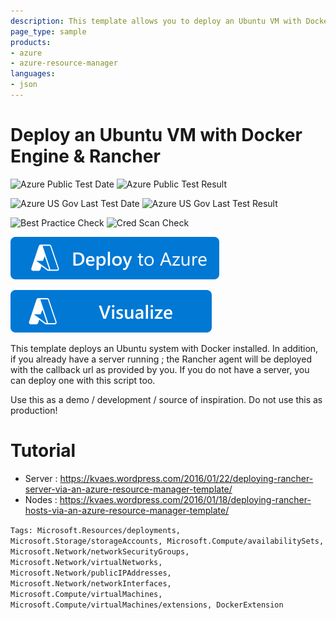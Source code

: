 ```yaml
---
description: This template allows you to deploy an Ubuntu VM with Docker (using the Docker Extension). In addition, the Rancher Server (or agent) will be deployed.
page_type: sample
products:
- azure
- azure-resource-manager
languages:
- json
---
```

# Deploy an Ubuntu VM with Docker Engine & Rancher

![Azure Public Test Date](https://azurequickstartsservice.blob.core.windows.net/badges/demos/docker-rancher/PublicLastTestDate.svg)
![Azure Public Test Result](https://azurequickstartsservice.blob.core.windows.net/badges/demos/docker-rancher/PublicDeployment.svg)

![Azure US Gov Last Test Date](https://azurequickstartsservice.blob.core.windows.net/badges/demos/docker-rancher/FairfaxLastTestDate.svg)
![Azure US Gov Last Test Result](https://azurequickstartsservice.blob.core.windows.net/badges/demos/docker-rancher/FairfaxDeployment.svg)

![Best Practice Check](https://azurequickstartsservice.blob.core.windows.net/badges/demos/docker-rancher/BestPracticeResult.svg)
![Cred Scan Check](https://azurequickstartsservice.blob.core.windows.net/badges/demos/docker-rancher/CredScanResult.svg)

[![Deploy To Azure](https://raw.githubusercontent.com/Azure/azure-quickstart-templates/master/1-CONTRIBUTION-GUIDE/images/deploytoazure.svg?sanitize=true)](https://portal.azure.com/#create/Microsoft.Template/uri/https%3A%2F%2Fraw.githubusercontent.com%2FAzure%2Fazure-quickstart-templates%2Fmaster%2Fdemos%2Fdocker-rancher%2Fazuredeploy.json)

[![Visualize](https://raw.githubusercontent.com/Azure/azure-quickstart-templates/master/1-CONTRIBUTION-GUIDE/images/visualizebutton.svg?sanitize=true)](http://armviz.io/#/?load=https%3A%2F%2Fraw.githubusercontent.com%2FAzure%2Fazure-quickstart-templates%2Fmaster%2Fdemos%2Fdocker-rancher%2Fazuredeploy.json)

This template deploys an Ubuntu system with Docker installed. In addition, if you already have a server running ; the Rancher agent will be deployed with the callback url as provided by you. If you do not have a server, you can deploy one with this script too.

Use this as a demo / development / source of inspiration. Do not use this as production!

# Tutorial
* Server : https://kvaes.wordpress.com/2016/01/22/deploying-rancher-server-via-an-azure-resource-manager-template/
* Nodes : https://kvaes.wordpress.com/2016/01/18/deploying-rancher-hosts-via-an-azure-resource-manager-template/

`Tags: Microsoft.Resources/deployments, Microsoft.Storage/storageAccounts, Microsoft.Compute/availabilitySets, Microsoft.Network/networkSecurityGroups, Microsoft.Network/virtualNetworks, Microsoft.Network/publicIPAddresses, Microsoft.Network/networkInterfaces, Microsoft.Compute/virtualMachines, Microsoft.Compute/virtualMachines/extensions, DockerExtension`
